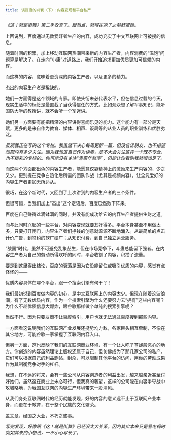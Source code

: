 ```yaml
---
title: 谈百度的兴衰（下）：内容变现和平台私产
---
```


*《这！就是街舞》第二季收官了。蹭热点，就得在凉了之前赶紧蹭。*

上回说到，百度通过无数爱好者生产的内容，成功充实了中文互联网上可被搜的信息。

随着时间的积累，加上移动互联网热潮带来新的内容生产者，内容消费的“温饱”问题算是解决了。在走向“小康”对道路上，我们开始追求更加优质更加可信赖的内容。

而这样的内容，意味着更资深的内容生产者，以及更多的精力。

杰出的内容生产者是稀缺的。

她们一方面得是这个领域的专家。即使头衔未必代表水平，但在信息过载的今天，现实生活中的标签是最直截了当获得信任的方式。比如观众想了解军事知识，能听国防大学的教授讲，就不会听一个军迷讲。



她们另一方面要有能把精深的内容讲得喜闻乐见的能力。这个能力有一部分是天赋，更多的是来自作为教育、媒体、相声、饭局等的从业人员的职业训练和优胜劣汰。

*反观我正在写的这个专栏。我虽然下决心每周更新一篇，但没告诉朋友，也不指望短期内有多少关注。因为我知道自己作为读者，是不大会关注这样一个既不专业，也不精彩的专栏的。你可能没有关注“青菜年糕汤”，但能让你看到我就很知足了。*

而这两个方面都出色的内容生产者，能愿意仅靠精神上的激励来生产内容的，少之又少。更别提在竞争白热化后所需的团队作战（尤其是视频内容），让全凭爱好的内容生产者更加无所适从。

很巧，在这个新时代，又回到了上次讲到的内容生产者的三个条件。

但很可惜，当我们加上“杰出”这个定语后，百度已然败下阵来。

百度在自己赚得盆满钵满的同时，并没有能成功给它的内容生产者提供生财之道。



而与此同时兴起的一些平台，对内容变现就要友好得多。平台本身甚至不用做太多，只要打开闸门，内容生产者们挣钱的创意就源源不断地涌入。从最简单的点击计价广告，到签约的软广硬广；从知识付费，到自己独立运营服务。

“战国”时代，虽然不可避免乱象丛生，但在市场竞争下，斗蛊总能留下强者。在内容生产者为自己的劳动所得欢呼的同时，平台收割了内容，积攒了流量。

要是到这里得出结论，百度的衰落是因为它没能留住或吸引优质的内容，感觉有点怪怪的——

优质内容具体在哪个平台，跟一个搜索引擎有何干？！

我们最初说到百度做内容的初心，是中文互联网上的内容太少。但现在随着这波浪潮，有了无数优质内容，作为一个搜索引擎为什么还要努力去“拥有”这些内容呢？为什么不趁优质信息大爆炸，跟谷歌那样做个单纯的搜索引擎呢？



当然不行。因为只要友商不让百度索引，用户也就无法通过百度搜到那些内容。

一方面看这说明我们的互联网产业发展还挺势均力敌，各家巨头相互牵制，不像在其它地方，可能谷歌一家掌握了互联网内容入口。

但另一方面，这也反映了我们的互联网商业环境，有一个让人吃了苍蝇般恶心的地方。你创造的内容虽然理论上版权还属于自己，但仿佛成为了那几家公司的私产。它们可以根据自己的利益删帖、封杀，可以限制其他平台的访问，用你的劳动成果作为其制衡竞争对手的杠杆。

我想，在不远的将来，会有一些公司从内容创造者的利益出发，越来越亲近甚至讨好她们。虽然这在商业上未必可行，但我真的奢望，这样的公司能在内容争夺战中攻城略地，为我国互联网的内容生产环境带来一股清风。

从我们身处互联网时代的经历就能发现，好的内容的意义远不止于互联网产业本身，而更在于教育，在于整个民族的文化繁荣。

盖文章，经国之大业，不朽之盛事。

*写完发现，好像跟《这！就是街舞》已经没太大关系。因为其实本来只是看电视时突如其来的小想法，一不小心写长了。*
